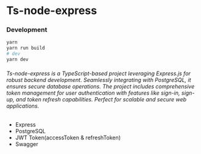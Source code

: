 # Ts-node-express
### Development

```bash
yarn
yarn run build
# dev
yarn dev
```
###### Ts-node-express is a TypeScript-based project leveraging Express.js for robust backend development. Seamlessly integrating with PostgreSQL, it ensures secure database operations. The project includes comprehensive token management for user authentication with features like sign-in, sign-up, and token refresh capabilities. Perfect for scalable and secure web applications.

 - Express
 - PostgreSQL
 - JWT Token(accessToken & refreshToken)
 - Swagger
